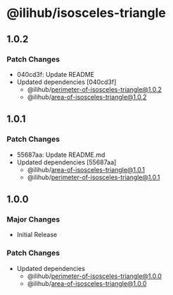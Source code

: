 # @ilihub/isosceles-triangle

## 1.0.2

### Patch Changes

- 040cd3f: Update README
- Updated dependencies [040cd3f]
  - @ilihub/perimeter-of-isosceles-triangle@1.0.2
  - @ilihub/area-of-isosceles-triangle@1.0.2

## 1.0.1

### Patch Changes

- 55687aa: Update README.md
- Updated dependencies [55687aa]
  - @ilihub/area-of-isosceles-triangle@1.0.1
  - @ilihub/perimeter-of-isosceles-triangle@1.0.1

## 1.0.0

### Major Changes

- Initial Release

### Patch Changes

- Updated dependencies
  - @ilihub/perimeter-of-isosceles-triangle@1.0.0
  - @ilihub/area-of-isosceles-triangle@1.0.0
